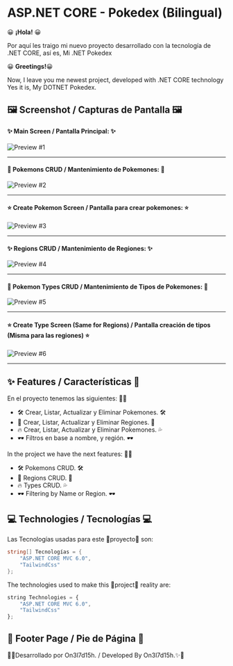 
# ASP.NET CORE - Pokedex (Bilingual)

😀 **¡Hola!** 😀

Por aquí les traigo mi nuevo proyecto desarrollado con la tecnología
de .NET CORE, así es, Mi .NET Pokedex


😀 **Greetings!**😀

Now, I leave you me newest project, developed with .NET CORE technology
Yes it is, My DOTNET Pokedex.


## 🖼 Screenshot / Capturas de Pantalla 🖼

#### ✨ Main Screen / Pantalla Principal: ✨
![Preview #1](https://i.ibb.co/Qn48P3L/preview1.png)

---

#### 🎇 Pokemons CRUD / Mantenimiento de Pokemones: 🎇
![Preview #2](https://i.ibb.co/vj51R2r/preview2.png)

---

#### ⭐ Create Pokemon Screen / Pantalla para crear pokemones: ⭐
![Preview #3](https://i.ibb.co/DbprxYw/preview3.png)

---

#### ✨ Regions CRUD / Mantenimiento de Regiones: ✨
![Preview #4](https://i.ibb.co/CmMcTZt/preview4.png)

---

#### 🎇 Pokemon Types CRUD / Mantenimiento de Tipos de Pokemones: 🎇
![Preview #5](https://i.ibb.co/BP8Wwzw/preview5.png)

---

#### ⭐ Create Type Screen (Same for Regions) / Pantalla creación de tipos (Misma para las regiones) ⭐
![Preview #6](https://i.ibb.co/McCSQ4d/preview6.png)

---
## ✨ Features / Características 🌟
 
En el proyecto tenemos las siguientes: 🌟🌟

- 🛠 Crear, Listar, Actualizar y Eliminar Pokemones. 🛠
- 🌇 Crear, Listar, Actualizar y Eliminar Regiones. 🌇
- 🔥 Crear, Listar, Actualizar y Eliminar Pokemones. 💦
- 🕶 Filtros en base a nombre, y región. 🕶

In the project we have the next features: 🌟🌟

- 🛠 Pokemons CRUD. 🛠
- 🌇 Regions CRUD. 🌇
- 🔥 Types CRUD. 💦
- 🕶 Filtering by Name or Region. 🕶


## 💻 Technologies / Tecnologías 💻

Las Tecnologías usadas para este 👷proyecto👷 son:

```csharp
string[] Tecnologías = {
    "ASP.NET CORE MVC 6.0", 
    "TailwindCss"
};
```

The technologies used to make this 👷project👷 reality are:

```js
string Technologies = {
    "ASP.NET CORE MVC 6.0", 
    "TailwindCss"
};
```


## 👣 Footer Page / Pie de Página 👣


🌟✨Desarrollado por On3l7d15h. / Developed By On3l7d15h.✨🌟
